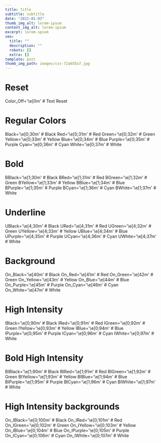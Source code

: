 ```yaml
---
title: title
subtitle: subtitle
date: "2022-01-03"
thumb_img_alt: lorem-ipsum
content_img_alt: lorem-ipsum
excerpt: lorem-ipsum
seo:
  title: ""
  description: ""
  robots: []
  extra: []
template: post
thumb_img_path: images/css-72a655a7.jpg
---
```


# Reset

Color_Off='\e[0m' # Text Reset

# Regular Colors

Black='\e[0;30m' # Black
Red='\e[0;31m' # Red
Green='\e[0;32m' # Green
Yellow='\e[0;33m' # Yellow
Blue='\e[0;34m' # Blue
Purple='\e[0;35m' # Purple
Cyan='\e[0;36m' # Cyan
White='\e[0;37m' # White

# Bold

BBlack='\e[1;30m' # Black
BRed='\e[1;31m' # Red
BGreen='\e[1;32m' # Green
BYellow='\e[1;33m' # Yellow
BBlue='\e[1;34m' # Blue
BPurple='\e[1;35m' # Purple
BCyan='\e[1;36m' # Cyan
BWhite='\e[1;37m' # White

# Underline

UBlack='\e[4;30m' # Black
URed='\e[4;31m' # Red
UGreen='\e[4;32m' # Green
UYellow='\e[4;33m' # Yellow
UBlue='\e[4;34m' # Blue
UPurple='\e[4;35m' # Purple
UCyan='\e[4;36m' # Cyan
UWhite='\e[4;37m' # White

# Background

On_Black='\e[40m' # Black
On_Red='\e[41m' # Red
On_Green='\e[42m' # Green
On_Yellow='\e[43m' # Yellow
On_Blue='\e[44m' # Blue
On_Purple='\e[45m' # Purple
On_Cyan='\e[46m' # Cyan
On_White='\e[47m' # White

# High Intensity

IBlack='\e[0;90m' # Black
IRed='\e[0;91m' # Red
IGreen='\e[0;92m' # Green
IYellow='\e[0;93m' # Yellow
IBlue='\e[0;94m' # Blue
IPurple='\e[0;95m' # Purple
ICyan='\e[0;96m' # Cyan
IWhite='\e[0;97m' # White

# Bold High Intensity

BIBlack='\e[1;90m' # Black
BIRed='\e[1;91m' # Red
BIGreen='\e[1;92m' # Green
BIYellow='\e[1;93m' # Yellow
BIBlue='\e[1;94m' # Blue
BIPurple='\e[1;95m' # Purple
BICyan='\e[1;96m' # Cyan
BIWhite='\e[1;97m' # White

# High Intensity backgrounds

On_IBlack='\e[0;100m' # Black
On_IRed='\e[0;101m' # Red
On_IGreen='\e[0;102m' # Green
On_IYellow='\e[0;103m' # Yellow
On_IBlue='\e[0;104m' # Blue
On_IPurple='\e[0;105m' # Purple
On_ICyan='\e[0;106m' # Cyan
On_IWhite='\e[0;107m' # White
